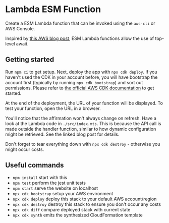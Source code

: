 # Lambda ESM Function

Create a ESM Lambda function that can be invoked using the `aws-cli` or AWS Console.

Inspired by [this AWS blog post](https://aws.amazon.com/blogs/compute/using-node-js-es-modules-and-top-level-await-in-aws-lambda/), ESM Lambda functions allow the use of top-level await.

## Getting started

Run `npm ci` to get setup. Next, deploy the app with `npx cdk deploy`. If you haven't used the CDK in your account before, you will have bootstrap the account first (typically by running `npx cdk bootstrap`) and sort out permissions. Please refer to [the official AWS CDK documentation](https://docs.aws.amazon.com/cdk/latest/guide/home.html) to get started.

At the end of the deployment, the URL of your function will be displayed. To test your function, open the URL in a browser.

You'll notice that the affirmation won't always change on refresh. Have a look at the Lambda code in `./src/index.mts`. This is because the API call is made outside the handler function, similar to how dynamic configuration might be retrieved. See the linked blog post for details.

Don't forget to tear everything down with `npx cdk destroy` - otherwise you might occur costs.

## Useful commands

- `npm install` start with this
- `npm test` perform the jest unit tests
- `npm start` serve the website on localhost
- `npx cdk bootstrap` setup your AWS environment
- `npx cdk deploy` deploy this stack to your default AWS account/region
- `npx cdk destroy` destroy this stack to ensure you don't occur any costs
- `npx cdk diff` compare deployed stack with current state
- `npx cdk synth` emits the synthesized CloudFormation template
